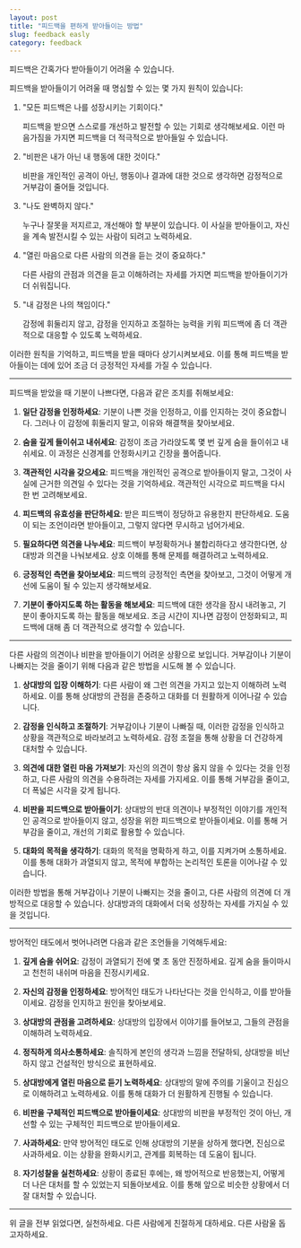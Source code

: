 ```yaml
---
layout: post
title: "피드백을 편하게 받아들이는 방법"
slug: feedback easly
category: feedback
---
```


피드백은 간혹가다 받아들이기 어려울 수 있습니다.

피드백을 받아들이기 어려울 때 명심할 수 있는 몇 가지 원칙이 있습니다:

1. "모든 피드백은 나를 성장시키는 기회이다."

    피드백을 받으면 스스로를 개선하고 발전할 수 있는 기회로 생각해보세요. 이런 마음가짐을 가지면 피드백을 더 적극적으로 받아들일 수 있습니다.

2. "비판은 내가 아닌 내 행동에 대한 것이다."

    비판을 개인적인 공격이 아닌, 행동이나 결과에 대한 것으로 생각하면 감정적으로 거부감이 줄어들 것입니다.

3. "나도 완벽하지 않다."

    누구나 잘못을 저지르고, 개선해야 할 부분이 있습니다. 이 사실을 받아들이고, 자신을 계속 발전시킬 수 있는 사람이 되려고 노력하세요.

4. "열린 마음으로 다른 사람의 의견을 듣는 것이 중요하다."

    다른 사람의 관점과 의견을 듣고 이해하려는 자세를 가지면 피드백을 받아들이기가 더 쉬워집니다.

5. "내 감정은 나의 책임이다."

    감정에 휘둘리지 않고, 감정을 인지하고 조절하는 능력을 키워 피드백에 좀 더 객관적으로 대응할 수 있도록 노력하세요.

이러한 원칙을 기억하고, 피드백을 받을 때마다 상기시켜보세요. 이를 통해 피드백을 받아들이는 데에 있어 조금 더 긍정적인 자세를 가질 수 있습니다.


---

피드백을 받았을 때 기분이 나쁘다면, 다음과 같은 조치를 취해보세요:

1. **일단 감정을 인정하세요**: 기분이 나쁜 것을 인정하고, 이를 인지하는 것이 중요합니다. 그러나 이 감정에 휘둘리지 말고, 이유와 해결책을 찾아보세요.

2. **숨을 깊게 들이쉬고 내쉬세요**: 감정이 조금 가라앉도록 몇 번 깊게 숨을 들이쉬고 내쉬세요. 이 과정은 신경계를 안정화시키고 긴장을 풀어줍니다.

3. **객관적인 시각을 갖으세요**: 피드백을 개인적인 공격으로 받아들이지 말고, 그것이 사실에 근거한 의견일 수 있다는 것을 기억하세요. 객관적인 시각으로 피드백을 다시 한 번 고려해보세요.

4. **피드백의 유효성을 판단하세요**: 받은 피드백이 정당하고 유용한지 판단하세요. 도움이 되는 조언이라면 받아들이고, 그렇지 않다면 무시하고 넘어가세요.

5. **필요하다면 의견을 나누세요**: 피드백이 부정확하거나 불합리하다고 생각한다면, 상대방과 의견을 나눠보세요. 상호 이해를 통해 문제를 해결하려고 노력하세요.

6. **긍정적인 측면을 찾아보세요**: 피드백의 긍정적인 측면을 찾아보고, 그것이 어떻게 개선에 도움이 될 수 있는지 생각해보세요.

7. **기분이 좋아지도록 하는 활동을 해보세요**: 피드백에 대한 생각을 잠시 내려놓고, 기분이 좋아지도록 하는 활동을 해보세요. 조금 시간이 지나면 감정이 안정화되고, 피드백에 대해 좀 더 객관적으로 생각할 수 있습니다.

---

다른 사람의 의견이나 비판을 받아들이기 어려운 상황으로 보입니다. 거부감이나 기분이 나빠지는 것을 줄이기 위해 다음과 같은 방법을 시도해 볼 수 있습니다.

1. **상대방의 입장 이해하기**: 다른 사람이 왜 그런 의견을 가지고 있는지 이해하려 노력하세요. 이를 통해 상대방의 관점을 존중하고 대화를 더 원활하게 이어나갈 수 있습니다.

2. **감정을 인식하고 조절하기**: 거부감이나 기분이 나빠질 때, 이러한 감정을 인식하고 상황을 객관적으로 바라보려고 노력하세요. 감정 조절을 통해 상황을 더 건강하게 대처할 수 있습니다.

3. **의견에 대한 열린 마음 가져보기**: 자신의 의견이 항상 옳지 않을 수 있다는 것을 인정하고, 다른 사람의 의견을 수용하려는 자세를 가지세요. 이를 통해 거부감을 줄이고, 더 폭넓은 시각을 갖게 됩니다.

4. **비판을 피드백으로 받아들이기**: 상대방의 반대 의견이나 부정적인 이야기를 개인적인 공격으로 받아들이지 않고, 성장을 위한 피드백으로 받아들이세요. 이를 통해 거부감을 줄이고, 개선의 기회로 활용할 수 있습니다.

5. **대화의 목적을 생각하기**: 대화의 목적을 명확하게 하고, 이를 지켜가며 소통하세요. 이를 통해 대화가 과열되지 않고, 목적에 부합하는 논리적인 토론을 이어나갈 수 있습니다.

이러한 방법을 통해 거부감이나 기분이 나빠지는 것을 줄이고, 다른 사람의 의견에 더 개방적으로 대응할 수 있습니다. 상대방과의 대화에서 더욱 성장하는 자세를 가지실 수 있을 것입니다.

---

방어적인 태도에서 벗어나려면 다음과 같은 조언들을 기억해두세요:

1. **깊게 숨을 쉬어요**: 감정이 과열되기 전에 몇 초 동안 진정하세요. 깊게 숨을 들이마시고 천천히 내쉬며 마음을 진정시키세요.

2. **자신의 감정을 인정하세요**: 방어적인 태도가 나타난다는 것을 인식하고, 이를 받아들이세요. 감정을 인지하고 원인을 찾아보세요.

3. **상대방의 관점을 고려하세요**: 상대방의 입장에서 이야기를 들어보고, 그들의 관점을 이해하려 노력하세요.

4. **정직하게 의사소통하세요**: 솔직하게 본인의 생각과 느낌을 전달하되, 상대방을 비난하지 않고 건설적인 방식으로 표현하세요.

5. **상대방에게 열린 마음으로 듣기 노력하세요**: 상대방의 말에 주의를 기울이고 진심으로 이해하려고 노력하세요. 이를 통해 대화가 더 원활하게 진행될 수 있습니다.

6. **비판을 구체적인 피드백으로 받아들이세요**: 상대방의 비판을 부정적인 것이 아닌, 개선할 수 있는 구체적인 피드백으로 받아들이세요.

7. **사과하세요**: 만약 방어적인 태도로 인해 상대방의 기분을 상하게 했다면, 진심으로 사과하세요. 이는 상황을 완화시키고, 관계를 회복하는 데 도움이 됩니다.

8. **자기성찰을 실천하세요**: 상황이 종료된 후에는, 왜 방어적으로 반응했는지, 어떻게 더 나은 대처를 할 수 있었는지 되돌아보세요. 이를 통해 앞으로 비슷한 상황에서 더 잘 대처할 수 있습니다.

---

위 글을 전부 읽었다면, 실천하세요.
다른 사람에게 친절하게 대하세요.
다른 사람울 돕고자하세요.
